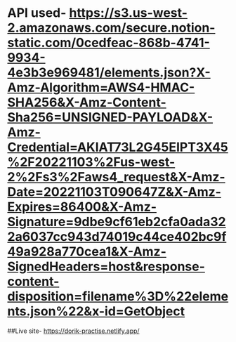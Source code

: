 # API used- https://s3.us-west-2.amazonaws.com/secure.notion-static.com/0cedfeac-868b-4741-9934-4e3b3e969481/elements.json?X-Amz-Algorithm=AWS4-HMAC-SHA256&X-Amz-Content-Sha256=UNSIGNED-PAYLOAD&X-Amz-Credential=AKIAT73L2G45EIPT3X45%2F20221103%2Fus-west-2%2Fs3%2Faws4_request&X-Amz-Date=20221103T090647Z&X-Amz-Expires=86400&X-Amz-Signature=9dbe9cf61eb2cfa0ada322a6037cc943d74019c44ce402bc9f49a928a770cea1&X-Amz-SignedHeaders=host&response-content-disposition=filename%3D%22elements.json%22&x-id=GetObject

##Live site- https://dorik-practise.netlify.app/
